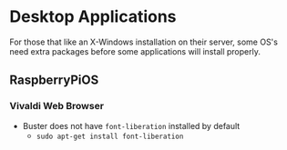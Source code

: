 # Desktop Applications
For those that like an X-Windows installation on their server, some OS's need extra packages before some applications will install properly.

## RaspberryPiOS
### Vivaldi Web Browser
- Buster does not have `font-liberation` installed by default
  - `sudo apt-get install font-liberation`


